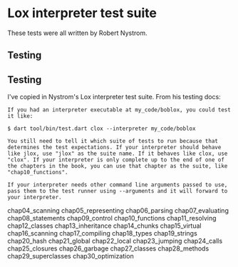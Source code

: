 # Lox interpreter test suite

These tests were all written by Robert Nystrom.

## Testing

## Testing

I've copied in Nystrom's Lox interpreter test suite. From his testing docs:

```
If you had an interpreter executable at my_code/boblox, you could test it like:

$ dart tool/bin/test.dart clox --interpreter my_code/boblox

You still need to tell it which suite of tests to run because that determines the test expectations. If your interpreter should behave like jlox, use "jlox" as the suite name. If it behaves like clox, use "clox". If your interpreter is only complete up to the end of one of the chapters in the book, you can use that chapter as the suite, like "chap10_functions".

If your interpreter needs other command line arguments passed to use, pass them to the test runner using --arguments and it will forward to your interpreter.
```

chap04_scanning
chap05_representing
chap06_parsing
chap07_evaluating
chap08_statements
chap09_control
chap10_functions
chap11_resolving
chap12_classes
chap13_inheritance
chap14_chunks
chap15_virtual
chap16_scanning
chap17_compiling
chap18_types
chap19_strings
chap20_hash
chap21_global
chap22_local
chap23_jumping
chap24_calls
chap25_closures
chap26_garbage
chap27_classes
chap28_methods
chap29_superclasses
chap30_optimization
